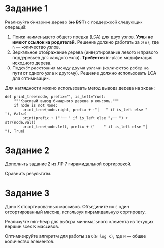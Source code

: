 # Задание 1

Реализуйте бинарное дерево (**не BST**) с поддержкой следующих операций:
1. Поиск наименьшего общего предка (LCA) для двух узлов.
**Узлы не имеют ссылок на родителей.**
Решение должно работать за `O(n)`, где `n` — количество узлов.
2. Зеркальное отображение дерева (инвертирование левого и правого поддеревьев для каждого узла).
**Требуется** in-place модификация исходного дерева.
3. Подсчёт расстояния между двумя узлами (количество ребер на пути от одного узла к другому).
Решение должно использовать LCA для оптимизации.

Для наглядности можно использовать метод вывода дерева на экран:
```
def print_tree(node, prefix="", is_left=True):
    """Красивый вывод бинарного дерева в консоль."""
    if node is not None:
        print_tree(node.right, prefix + ("│   " if is_left else "    "), False)
        print(prefix + ("└── " if is_left else "┌── ") + str(node.val))
        print_tree(node.left, prefix + ("    " if is_left else "│   "), True)
```

# Задание 2

Дополнить задание 2 из ЛР 7 пирамидальной сортировкой.

Сравнить результаты.

# Задание 3

Дано `K` отсортированных массивов. Объедините их в один отсортированный массив, используя пирамидальную сортировку.

Реализуйте min-heap для выбора минимального элемента из текущих вершин всех K массивов.

Оптимизируйте алгоритм для работы за `O(N log K)`, где `N` — общее количество элементов.
